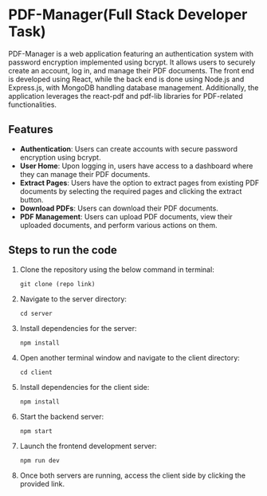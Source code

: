 

# PDF-Manager(Full Stack Developer Task)


PDF-Manager is a web application featuring an authentication system with password encryption implemented using bcrypt. It allows users to securely create an account, log in, and manage their PDF documents. The front end is developed using React, while the back end is done using Node.js and Express.js, with MongoDB handling database management. Additionally, the application leverages the react-pdf and pdf-lib libraries for PDF-related functionalities.

## Features

- **Authentication**: Users can create accounts with secure password encryption using bcrypt.
- **User Home**: Upon logging in, users have access to a dashboard where they can manage their PDF documents.
-  **Extract Pages**: Users have the option to extract pages from existing PDF documents by selecting the required pages and clicking the extract button.
- **Download PDFs**: Users can download their PDF documents.
- **PDF Management**: Users can upload PDF documents, view their uploaded documents, and perform various actions on them.

## Steps to run the code 

1. Clone the repository using the below command in terminal:
    ```
    git clone (repo link)
    ```

2. Navigate to the server directory:
    ```
    cd server
    ```

3. Install dependencies for the server:
    ```
    npm install
    ```

4. Open another terminal window and navigate to the client directory:
    ```
    cd client
    ```

5. Install dependencies for the client side:
    ```
    npm install
    ```

6. Start the backend server:
    ```
    npm start
    ```

7. Launch the frontend development server:
    ```
    npm run dev
    ```

8. Once both servers are running, access the client side by clicking the provided link.

